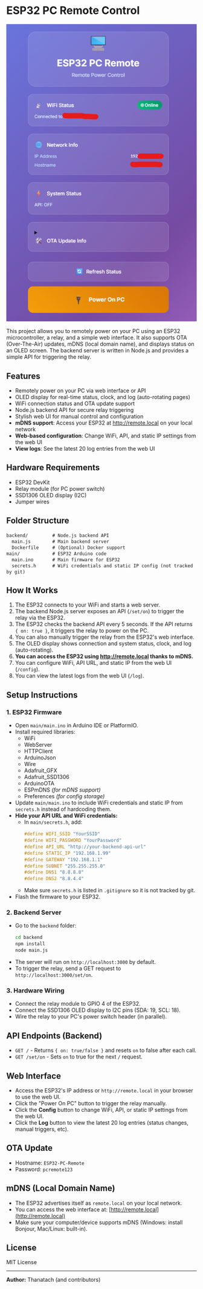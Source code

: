 # ESP32 PC Remote Control

![Screenshot](./screenshot.png)

This project allows you to remotely power on your PC using an ESP32 microcontroller, a relay, and a simple web interface. It also supports OTA (Over-The-Air) updates, mDNS (local domain name), and displays status on an OLED screen. The backend server is written in Node.js and provides a simple API for triggering the relay.

## Features
- Remotely power on your PC via web interface or API
- OLED display for real-time status, clock, and log (auto-rotating pages)
- WiFi connection status and OTA update support
- Node.js backend API for secure relay triggering
- Stylish web UI for manual control and configuration
- **mDNS support**: Access your ESP32 at http://remote.local on your local network
- **Web-based configuration**: Change WiFi, API, and static IP settings from the web UI
- **View logs**: See the latest 20 log entries from the web UI

## Hardware Requirements
- ESP32 DevKit
- Relay module (for PC power switch)
- SSD1306 OLED display (I2C)
- Jumper wires

## Folder Structure
```
backend/         # Node.js backend API
  main.js        # Main backend server
  Dockerfile     # (Optional) Docker support
main/            # ESP32 Arduino code
  main.ino       # Main firmware for ESP32
  secrets.h      # WiFi credentials and static IP config (not tracked by git)
```

## How It Works
1. The ESP32 connects to your WiFi and starts a web server.
2. The backend Node.js server exposes an API (`/set/on`) to trigger the relay via the ESP32.
3. The ESP32 checks the backend API every 5 seconds. If the API returns `{ on: true }`, it triggers the relay to power on the PC.
4. You can also manually trigger the relay from the ESP32's web interface.
5. The OLED display shows connection and system status, clock, and log (auto-rotating).
6. **You can access the ESP32 using http://remote.local thanks to mDNS.**
7. You can configure WiFi, API URL, and static IP from the web UI (`/config`).
8. You can view the latest logs from the web UI (`/log`).

## Setup Instructions

### 1. ESP32 Firmware
- Open `main/main.ino` in Arduino IDE or PlatformIO.
- Install required libraries:
  - WiFi
  - WebServer
  - HTTPClient
  - ArduinoJson
  - Wire
  - Adafruit_GFX
  - Adafruit_SSD1306
  - ArduinoOTA
  - ESPmDNS *(for mDNS support)*
  - Preferences *(for config storage)*
- Update `main/main.ino` to include WiFi credentials and static IP from `secrets.h` instead of hardcoding them.
- **Hide your API URL and WiFi credentials:**
  - In `main/secrets.h`, add:
    ```cpp
    #define WIFI_SSID "YourSSID"
    #define WIFI_PASSWORD "YourPassword"
    #define API_URL "http://your-backend-api-url"
    #define STATIC_IP "192.168.1.99"
    #define GATEWAY "192.168.1.1"
    #define SUBNET "255.255.255.0"
    #define DNS1 "8.8.8.8"
    #define DNS2 "8.8.4.4"
    ```
  - Make sure `secrets.h` is listed in `.gitignore` so it is not tracked by git.
- Flash the firmware to your ESP32.

### 2. Backend Server
- Go to the `backend` folder:
  ```sh
  cd backend
  npm install
  node main.js
  ```
- The server will run on `http://localhost:3000` by default.
- To trigger the relay, send a GET request to `http://localhost:3000/set/on`.

### 3. Hardware Wiring
- Connect the relay module to GPIO 4 of the ESP32.
- Connect the SSD1306 OLED display to I2C pins (SDA: 19, SCL: 18).
- Wire the relay to your PC's power switch header (in parallel).

## API Endpoints (Backend)
- `GET /`         - Returns `{ on: true/false }` and resets `on` to false after each call.
- `GET /set/on`   - Sets `on` to true for the next `/` request.

## Web Interface
- Access the ESP32's IP address or `http://remote.local` in your browser to use the web UI.
- Click the "Power On PC" button to trigger the relay manually.
- Click the **Config** button to change WiFi, API, or static IP settings from the web UI.
- Click the **Log** button to view the latest 20 log entries (status changes, manual triggers, etc).

## OTA Update
- Hostname: `ESP32-PC-Remote`
- Password: `pcremote123`

## mDNS (Local Domain Name)
- The ESP32 advertises itself as `remote.local` on your local network.
- You can access the web interface at: [http://remote.local](http://remote.local)
- Make sure your computer/device supports mDNS (Windows: install Bonjour, Mac/Linux: built-in).

## License
MIT License

---

**Author:** Thanatach (and contributors)
